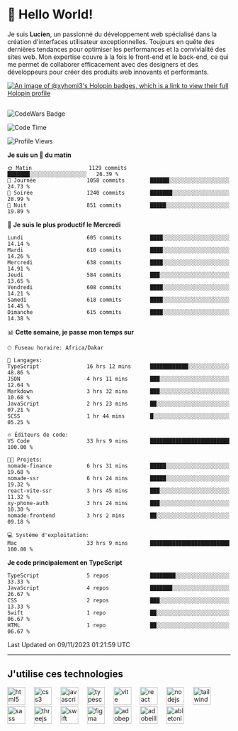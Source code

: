 # 👋 Hello World!

Je suis **Lucien**, un passionné du développement web spécialisé dans la création d'interfaces utilisateur exceptionnelles. Toujours en quête des dernières tendances pour optimiser les performances et la convivialité des sites web. Mon expertise couvre à la fois le front-end et le back-end, ce qui me permet de collaborer efficacement avec des designers et des développeurs pour créer des produits web innovants et performants.

[![An image of @xyhomi3's Holopin badges, which is a link to view their full Holopin profile](https://holopin.me/xyhomi3)](https://holopin.io/@xyhomi3)

##

![CodeWars Badge](https://www.codewars.com/users/xyhomi3/badges/small)

<!--START_SECTION:waka-->
![Code Time](http://img.shields.io/badge/Code%20Time-203%20hrs%2010%20mins-blue)

![Profile Views](http://img.shields.io/badge/Vues%20du%20profil-19-blue)

**Je suis un 🐤 du matin** 

```text
🌞 Matin                  1129 commits        ███████░░░░░░░░░░░░░░░░░░   26.39 % 
🌆 Journée                1058 commits        ██████░░░░░░░░░░░░░░░░░░░   24.73 % 
🌃 Soirée                 1240 commits        ███████░░░░░░░░░░░░░░░░░░   28.99 % 
🌙 Nuit                   851 commits         █████░░░░░░░░░░░░░░░░░░░░   19.89 % 
```
📅 **Je suis le plus productif le Mercredi** 

```text
Lundi                    605 commits         ████░░░░░░░░░░░░░░░░░░░░░   14.14 % 
Mardi                    610 commits         ████░░░░░░░░░░░░░░░░░░░░░   14.26 % 
Mercredi                 638 commits         ████░░░░░░░░░░░░░░░░░░░░░   14.91 % 
Jeudi                    584 commits         ███░░░░░░░░░░░░░░░░░░░░░░   13.65 % 
Vendredi                 608 commits         ████░░░░░░░░░░░░░░░░░░░░░   14.21 % 
Samedi                   618 commits         ████░░░░░░░░░░░░░░░░░░░░░   14.45 % 
Dimanche                 615 commits         ████░░░░░░░░░░░░░░░░░░░░░   14.38 % 
```


📊 **Cette semaine, je passe mon temps sur** 

```text
🕑︎ Fuseau horaire: Africa/Dakar

💬 Langages: 
TypeScript               16 hrs 12 mins      ████████████░░░░░░░░░░░░░   48.86 % 
JSON                     4 hrs 11 mins       ███░░░░░░░░░░░░░░░░░░░░░░   12.64 % 
Markdown                 3 hrs 32 mins       ███░░░░░░░░░░░░░░░░░░░░░░   10.68 % 
JavaScript               2 hrs 23 mins       ██░░░░░░░░░░░░░░░░░░░░░░░   07.21 % 
SCSS                     1 hr 44 mins        █░░░░░░░░░░░░░░░░░░░░░░░░   05.25 % 

🔥 Éditeurs de code: 
VS Code                  33 hrs 9 mins       █████████████████████████   100.00 % 

🐱‍💻 Projets: 
nomade-finance           6 hrs 31 mins       █████░░░░░░░░░░░░░░░░░░░░   19.68 % 
nomade-ssr               6 hrs 24 mins       █████░░░░░░░░░░░░░░░░░░░░   19.32 % 
react-vite-ssr           3 hrs 45 mins       ███░░░░░░░░░░░░░░░░░░░░░░   11.32 % 
xy-phone-auth            3 hrs 24 mins       ███░░░░░░░░░░░░░░░░░░░░░░   10.30 % 
nomade-frontend          3 hrs 2 mins        ██░░░░░░░░░░░░░░░░░░░░░░░   09.18 % 

💻 Système d'exploitation: 
Mac                      33 hrs 9 mins       █████████████████████████   100.00 % 
```

**Je code principalement en TypeScript** 

```text
TypeScript               5 repos             ████████░░░░░░░░░░░░░░░░░   33.33 % 
JavaScript               4 repos             ███████░░░░░░░░░░░░░░░░░░   26.67 % 
CSS                      2 repos             ███░░░░░░░░░░░░░░░░░░░░░░   13.33 % 
Swift                    1 repo              ██░░░░░░░░░░░░░░░░░░░░░░░   06.67 % 
HTML                     1 repo              ██░░░░░░░░░░░░░░░░░░░░░░░   06.67 % 
```




 Last Updated on 09/11/2023 01:21:59 UTC
<!--END_SECTION:waka-->
---

## J'utilise ces technologies

<div align="left">
  <img src="https://skillicons.dev/icons?i=html" height="40" alt="html5 logo"  />
  <img width="12" />
  <img src="https://skillicons.dev/icons?i=css" height="40" alt="css3 logo"  />
  <img width="12" />
  <img src="https://skillicons.dev/icons?i=js" height="40" alt="javascript logo"  />
  <img width="12" />
  <img src="https://skillicons.dev/icons?i=ts" height="40" alt="typescript logo"  />
  <img width="12" />
  <img src="https://skillicons.dev/icons?i=vite" height="40" alt="vite logo"  />
  <img width="12" />
  <img src="https://skillicons.dev/icons?i=react" height="40" alt="react logo"  />
  <img width="12" />
  <img src="https://cdn.jsdelivr.net/gh/devicons/devicon/icons/nodejs/nodejs-original.svg" height="40" alt="nodejs logo"  />
  <img width="12" />
  <img src="https://skillicons.dev/icons?i=tailwind" height="40" alt="tailwindcss logo"  />
  <img width="12" />
  <img src="https://skillicons.dev/icons?i=sass" height="40" alt="sass logo"  />
  <img width="12" />
  <img src="https://skillicons.dev/icons?i=threejs" height="40" alt="threejs logo"  />
  <img width="12" />
  <img src="https://skillicons.dev/icons?i=swift" height="40" alt="swift logo"  />
  <img width="12" />
  <img src="https://skillicons.dev/icons?i=figma" height="40" alt="figma logo"  />
  <img width="12" />
  <img src="https://skillicons.dev/icons?i=ps" height="40" alt="adobephotoshop logo"  />
  <img width="12" />
  <img src="https://skillicons.dev/icons?i=ai" height="40" alt="adobeillustrator logo"  />
  <img width="12" />
  <img src="https://skillicons.dev/icons?i=ableton" height="40" alt="abletonlive logo"  />
</div>



